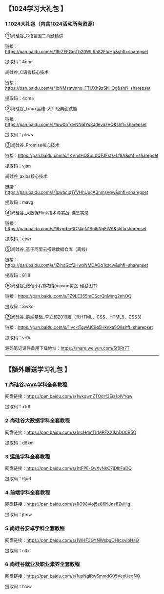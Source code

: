 ##  **【1024****学习大****礼包 】**

### 1.1024大礼包（内含1024活动所有资源）



①尚硅谷_C语言国二真题精讲

链接：<https://pan.baidu.com/s/1RrZEEGmTb20WLRh82FIoHg&shfl=sharepset> 

提取码：4ohn 

尚硅谷_C语言核心技术

链接：<https://pan.baidu.com/s/1qNMsmvnho_FTUXh9zSkHOg&shfl=sharepset> 

提取码：4dma

②尚硅谷_Linux运维-大厂经典面试题

链接：<https://pan.baidu.com/s/1pw0oTdvNNqIYs3JdeyqzVQ&shfl=sharepset> 

提取码：pkws 

③尚硅谷_Promise核心技术

链接：<https://pan.baidu.com/s/1KVhdHQSoL0QFJFsfs-Lf9A&shfl=sharepset> 

提取码：vjtm 

尚硅谷_axios核心技术

链接：<https://pan.baidu.com/s/1xwbcIq1YVHhUucA3nmsVqw&shfl=sharepset> 

提取码：mavg 

④尚硅谷_大数据Flink技术与实战-课堂实录

链接：<https://pan.baidu.com/s/19vprbq6C74qN1SnlhNgFWA&shfl=sharepset> 

提取码：etwr 

⑤尚硅谷_基于阿里云搭建数据仓库（离线）

链接：<https://pan.baidu.com/s/1ZinoGcf2HwxNMDAOq1xzcw&shfl=sharepset> 

提取码：81l8 

⑥尚硅谷_微信小程序框架mpvue实战-硅谷图书

链接：<https://pan.baidu.com/s/1Z9LE355mCScrQnMmg2nhOQ> 

提取码：3w8c 

⑦尚硅谷_前端基础_李立超2019版（含HTML、CSS、HTML5、CSS3）

链接：<https://pan.baidu.com/s/1Iyc-tTgwAICiiq5Hknka5Q&shfl=sharepset> 

提取码：vr0u 



源码笔记课件备用下载地址：<https://share.weiyun.com/5f9Rt7T>

------

##  **【额外赠送学习礼包 】**

### 1.尚硅谷JAVA学科全套教程

网盘链接：<https://pan.baidu.com/s/1wkqwnZTOdrf3Eiz1plVYqw> 

提取码：x1dt



### 2.尚硅谷大数据学科全套教程

网盘链接：<https://pan.baidu.com/s/1ncHdmTIrMPFXXlkhDO0B5Q> 

提取码：d6xm



### 3.运维学科全套教程

网盘链接：<https://pan.baidu.com/s/1ttFPE-QvXyNkC7jDlhFaDQ> 

提取码：6ju6

### 4.前端学科全套教程

网盘链接：<https://pan.baidu.com/s/1IO98vIoj5e86NJns8ZviHg> 

提取码：jtmw

### 5.尚硅谷安卓学科全套教程

网盘链接：<https://pan.baidu.com/s/1WHF3GYNWsbgOHrcxvibHaQ> 

提取码：oltx



### 6.尚硅谷就业及职业素养全套教程

网盘链接：<https://pan.baidu.com/s/1upNglRw6mmdG05VeoUedNQ> 

提取码：l2xw